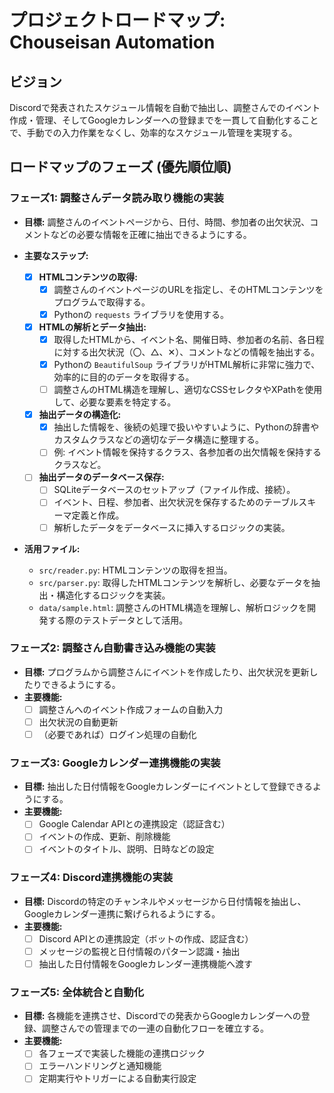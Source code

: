 # プロジェクトロードマップ: Chouseisan Automation

## ビジョン
Discordで発表されたスケジュール情報を自動で抽出し、調整さんでのイベント作成・管理、そしてGoogleカレンダーへの登録までを一貫して自動化することで、手動での入力作業をなくし、効率的なスケジュール管理を実現する。

## ロードマップのフェーズ (優先順位順)

### フェーズ1: 調整さんデータ読み取り機能の実装

*   **目標:** 調整さんのイベントページから、日付、時間、参加者の出欠状況、コメントなどの必要な情報を正確に抽出できるようにする。

*   **主要なステップ:**
    *   [x] **HTMLコンテンツの取得:**
        *   [x] 調整さんのイベントページのURLを指定し、そのHTMLコンテンツをプログラムで取得する。
        *   [x] Pythonの `requests` ライブラリを使用する。
    *   [x] **HTMLの解析とデータ抽出:**
        *   [x] 取得したHTMLから、イベント名、開催日時、参加者の名前、各日程に対する出欠状況（〇、△、✕）、コメントなどの情報を抽出する。
        *   [x] Pythonの `BeautifulSoup` ライブラリがHTML解析に非常に強力で、効率的に目的のデータを取得する。
        *   [ ] 調整さんのHTML構造を理解し、適切なCSSセレクタやXPathを使用して、必要な要素を特定する。
    *   [x] **抽出データの構造化:**
        *   [x] 抽出した情報を、後続の処理で扱いやすいように、Pythonの辞書やカスタムクラスなどの適切なデータ構造に整理する。
        *   [ ] 例: イベント情報を保持するクラス、各参加者の出欠情報を保持するクラスなど。
    *   [ ] **抽出データのデータベース保存:**
        *   [ ] SQLiteデータベースのセットアップ（ファイル作成、接続）。
        *   [ ] イベント、日程、参加者、出欠状況を保存するためのテーブルスキーマ定義と作成。
        *   [ ] 解析したデータをデータベースに挿入するロジックの実装。

*   **活用ファイル:**
    *   `src/reader.py`: HTMLコンテンツの取得を担当。
    *   `src/parser.py`: 取得したHTMLコンテンツを解析し、必要なデータを抽出・構造化するロジックを実装。
    *   `data/sample.html`: 調整さんのHTML構造を理解し、解析ロジックを開発する際のテストデータとして活用。

### フェーズ2: 調整さん自動書き込み機能の実装

*   **目標:** プログラムから調整さんにイベントを作成したり、出欠状況を更新したりできるようにする。
*   **主要機能:**
    *   [ ] 調整さんへのイベント作成フォームの自動入力
    *   [ ] 出欠状況の自動更新
    *   [ ] （必要であれば）ログイン処理の自動化

### フェーズ3: Googleカレンダー連携機能の実装

*   **目標:** 抽出した日付情報をGoogleカレンダーにイベントとして登録できるようにする。
*   **主要機能:**
    *   [ ] Google Calendar APIとの連携設定（認証含む）
    *   [ ] イベントの作成、更新、削除機能
    *   [ ] イベントのタイトル、説明、日時などの設定

### フェーズ4: Discord連携機能の実装

*   **目標:** Discordの特定のチャンネルやメッセージから日付情報を抽出し、Googleカレンダー連携に繋げられるようにする。
*   **主要機能:**
    *   [ ] Discord APIとの連携設定（ボットの作成、認証含む）
    *   [ ] メッセージの監視と日付情報のパターン認識・抽出
    *   [ ] 抽出した日付情報をGoogleカレンダー連携機能へ渡す

### フェーズ5: 全体統合と自動化

*   **目標:** 各機能を連携させ、Discordでの発表からGoogleカレンダーへの登録、調整さんでの管理までの一連の自動化フローを確立する。
*   **主要機能:**
    *   [ ] 各フェーズで実装した機能の連携ロジック
    *   [ ] エラーハンドリングと通知機能
    *   [ ] 定期実行やトリガーによる自動実行設定